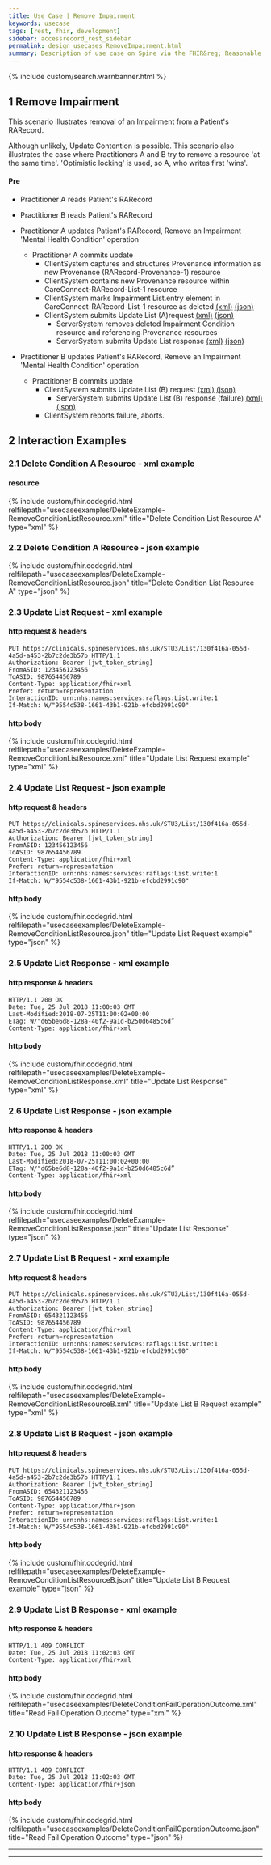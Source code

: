 ```yaml
---
title: Use Case | Remove Impairment
keywords: usecase
tags: [rest, fhir, development]
sidebar: accessrecord_rest_sidebar
permalink: design_usecases_RemoveImpairment.html
summary: Description of use case on Spine via the FHIR&reg; Reasonable Adjustments API
---
```

{% include custom/search.warnbanner.html %}

## 1 Remove Impairment ##

This scenario illustrates removal of an Impairment from a Patient's RARecord.  

Although unlikely, Update Contention is possible. This scenario also illustrates the case where Practitioners A and B try to remove a resource 'at the same time'. 'Optimistic locking' is used, so A, who writes first 'wins'.
#### Pre ####
* Practitioner A reads Patient's RARecord
* Practitioner B reads Patient's RARecord

* Practitioner A updates Patient's RARecord, Remove an Impairment 'Mental Health Condition' operation
  * Practitioner A commits update
    * ClientSystem captures and structures Provenance information as new Provenance (RARecord-Provenance-1) resource
    * ClientSystem contains new Provenance resource within CareConnect-RARecord-List-1 resource
    * ClientSystem marks Impairment List.entry element in CareConnect-RARecord-List-1 resource as deleted [(xml)](design_usecases_RemoveImpairment.html#21-delete-condition-a-resource---xml-example) [(json)](design_usecases_RemoveImpairment.html#22-delete-condition-a-resource---json-example)
    * ClientSystem submits Update List (A)request [(xml)](design_usecases_RemoveImpairment.html#23-update-list-request---xml-example) [(json)](design_usecases_RemoveImpairment.html#24-update-list-request---json-example)
      * ServerSystem removes deleted  Impairment Condition resource and referencing Provenance resources
      * ServerSystem submits Update List response [(xml)](design_usecases_RemoveImpairment.html#25-update-list-response---xml-example) [(json)](design_usecases_RemoveImpairment.html#26-update-list-response---json-example)
* Practitioner B updates Patient's RARecord, Remove an Impairment 'Mental Health Condition' operation
  * Practitioner B commits update
    * ClientSystem submits Update List (B) request [(xml)](design_usecases_RemoveImpairment.html#27-update-list-b-request---xml-example) [(json)](design_usecases_RemoveImpairment.html#28-update-list-b-request---json-example)
      * ServerSystem submits Update List (B) response (failure) [(xml)](design_usecases_RemoveImpairment.html#29-update-list-b-response---xml-example) [(json)](design_usecases_RemoveImpairment.html#210-update-list-b-response---json-example)
    * ClientSystem reports failure, aborts.

## 2 Interaction Examples ##

### 2.1 Delete Condition A Resource - xml example
#### resource ####
{% include custom/fhir.codegrid.html
relfilepath="usecaseexamples/DeleteExample-RemoveConditionListResource.xml"
title="Delete Condition List Resource A"
type="xml" %}

### 2.2 Delete Condition A Resource - json example
{% include custom/fhir.codegrid.html
relfilepath="usecaseexamples/DeleteExample-RemoveConditionListResource.json"
title="Delete Condition List Resource A"
type="json" %}

### 2.3 Update List Request - xml example
#### http request & headers ####
``` http
PUT https://clinicals.spineservices.nhs.uk/STU3/List/130f416a-055d-4a5d-a453-2b7c2de3b57b HTTP/1.1
Authorization: Bearer [jwt_token_string]
FromASID: 123456123456
ToASID: 987654456789
Content-Type: application/fhir+xml
Prefer: return=representation
InteractionID: urn:nhs:names:services:raflags:List.write:1
If-Match: W/"9554c538-1661-43b1-921b-efcbd2991c90"

```

#### http body ####
{% include custom/fhir.codegrid.html
relfilepath="usecaseexamples/DeleteExample-RemoveConditionListResource.xml"
title="Update List Request example"
type="xml" %}

### 2.4 Update List Request - json example
#### http request & headers ####
``` http
PUT https://clinicals.spineservices.nhs.uk/STU3/List/130f416a-055d-4a5d-a453-2b7c2de3b57b HTTP/1.1
Authorization: Bearer [jwt_token_string]
FromASID: 123456123456
ToASID: 987654456789
Content-Type: application/fhir+xml
Prefer: return=representation
InteractionID: urn:nhs:names:services:raflags:List.write:1
If-Match: W/"9554c538-1661-43b1-921b-efcbd2991c90"

```

#### http body ####
{% include custom/fhir.codegrid.html
relfilepath="usecaseexamples/DeleteExample-RemoveConditionListResource.json"
title="Update List Request example"
type="json" %}


### 2.5 Update List Response - xml example
#### http response & headers ####
``` http
HTTP/1.1 200 OK
Date: Tue, 25 Jul 2018 11:00:03 GMT
Last-Modified:2018-07-25T11:00:02+00:00
ETag: W/"d65be6d8-128a-40f2-9a1d-b250d6485c6d”
Content-Type: application/fhir+xml

```

#### http body ####
{% include custom/fhir.codegrid.html
relfilepath="usecaseexamples/DeleteExample-RemoveConditionListResponse.xml"
title="Update List Response"
type="xml" %}


### 2.6 Update List Response - json example
#### http response & headers ####
``` http
HTTP/1.1 200 OK
Date: Tue, 25 Jul 2018 11:00:03 GMT
Last-Modified:2018-07-25T11:00:02+00:00
ETag: W/"d65be6d8-128a-40f2-9a1d-b250d6485c6d”
Content-Type: application/fhir+xml

```

#### http body ####
{% include custom/fhir.codegrid.html
relfilepath="usecaseexamples/DeleteExample-RemoveConditionListResponse.json"
title="Update List Response"
type="json" %}


### 2.7 Update List B Request - xml example
#### http request & headers ####
``` http
PUT https://clinicals.spineservices.nhs.uk/STU3/List/130f416a-055d-4a5d-a453-2b7c2de3b57b HTTP/1.1
Authorization: Bearer [jwt_token_string]
FromASID: 654321123456
ToASID: 987654456789
Content-Type: application/fhir+xml
Prefer: return=representation
InteractionID: urn:nhs:names:services:raflags:List.write:1
If-Match: W/"9554c538-1661-43b1-921b-efcbd2991c90"

```

#### http body ####
{% include custom/fhir.codegrid.html
relfilepath="usecaseexamples/DeleteExample-RemoveConditionListResourceB.xml"
title="Update List B Request example"
type="xml" %}


### 2.8 Update List B Request - json example
#### http request & headers ####
``` http
PUT https://clinicals.spineservices.nhs.uk/STU3/List/130f416a-055d-4a5d-a453-2b7c2de3b57b HTTP/1.1
Authorization: Bearer [jwt_token_string]
FromASID: 654321123456
ToASID: 987654456789
Content-Type: application/fhir+json
Prefer: return=representation
InteractionID: urn:nhs:names:services:raflags:List.write:1
If-Match: W/"9554c538-1661-43b1-921b-efcbd2991c90"

```

#### http body ####
{% include custom/fhir.codegrid.html
relfilepath="usecaseexamples/DeleteExample-RemoveConditionListResourceB.json"
title="Update List B Request example"
type="json" %}


### 2.9 Update List B Response - xml example
#### http response & headers ####
``` http
HTTP/1.1 409 CONFLICT
Date: Tue, 25 Jul 2018 11:02:03 GMT
Content-Type: application/fhir+xml

```

#### http body ####
{% include custom/fhir.codegrid.html
relfilepath="usecaseexamples/DeleteConditionFailOperationOutcome.xml"
title="Read Fail Operation Outcome"
type="xml" %}

### 2.10 Update List B Response - json example
#### http response & headers ####
``` http
HTTP/1.1 409 CONFLICT
Date: Tue, 25 Jul 2018 11:02:03 GMT
Content-Type: application/fhir+json

```

#### http body ####
{% include custom/fhir.codegrid.html
relfilepath="usecaseexamples/DeleteConditionFailOperationOutcome.json"
title="Read Fail Operation Outcome"
type="json" %}

---
---